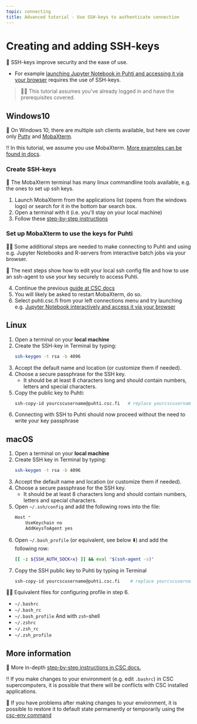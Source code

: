 ```yaml
---
topic: connecting
title: Advanced tutorial - Use SSH-keys to authenticate connection
---
```


# Creating and adding SSH-keys

💬 SSH-keys improve security and the ease of use.
- For example [launching Jupyter Notebook in Puhti and accessing it via your browser](https://docs.csc.fi/computing/running/interactive-usage/#example-running-a-jupyter-notebook-server-via-sinteractive) requires the use of SSH-keys.

> ☝🏻 This tutorial assumes you've already logged in and have the prerequisites covered.

## Windows10

💬 On Windows 10, there are multiple ssh clients available, but here we cover only [Putty](https://www.chiark.greenend.org.uk/~sgtatham/putty/latest.html) and [MobaXterm](https://mobaxterm.mobatek.net/download.html).

‼️ In this tutorial, we assume you use MobaXterm. [More examples can be found in docs](https://docs.csc.fi/computing/connecting/).

### Create SSH-keys

💬 The MobaXterm terminal has many linux commandline tools available, e.g. the ones to set up ssh keys.

1. Launch MobaXterm from the applications list (opens from the windows logo) or search for it in the bottom bar search box.
2. Open a terminal with it (i.e. you'll stay on your local machine)
3. Follow these [step-by-step instructions](https://docs.csc.fi/computing/connecting/#setting-up-ssh-keys)

### Set up MobaXterm to use the keys for Puhti

☝🏻 Some additional steps are needed to make connecting to Puhti and using e.g. Jupyter Notebooks and R-servers from interactive batch jobs via your browser. 

💬 The next steps show how to edit your local ssh config file and how to use an ssh-agent to use your key securely to access Puhti.

4. Continue the previous [guide at CSC docs](https://docs.csc.fi/computing/connecting/#using-ssh-keys-with-mobaxterm)
5. You will likely be asked to restart MobaXterm, do so.
6. Select puhti.csc.fi from your left connections menu and try launching e.g. 
[Jupyter Notebook interactively and access it via your browser](https://docs.csc.fi/computing/running/interactive-usage/#example-running-a-jupyter-notebook-server-via-sinteractive)

## Linux

1. Open a terminal on your **local machine**
2. Create the SSH-key in Terminal by typing:
    ```bash
    ssh-keygen -t rsa -b 4096
    ```
3. Accept the default name and location (or customize them if needed).
4. Choose a secure passphrase for the SSH key. 
    - It should be at least 8 characters long and should contain numbers, letters and special characters.
5. Copy the public key to Puhti:
    ```bash
    ssh-copy-id yourcscusername@puhti.csc.fi   # replace yourcscusername
    ```
6. Connecting with SSH to Puhti should now proceed without the need to write your key passphrase

## macOS

1. Open a terminal on your **local machine**
2. Create SSH key in Terminal by typing: 
    ```bash
    ssh-keygen -t rsa -b 4096
    ```
3. Accept the default name and location (or customize them if needed).
4. Choose a secure passphrase for the SSH key. 
    - It should be at least 8 characters long and should contain numbers, letters and special characters.
5. Open `~/.ssh/config` and add the following rows into the file:
    ```bash
    Host *
        UseKeychain no
        AddKeysToAgent yes
    ```
6. Open `~/.bash_profile` (or equivalent, see below ⬇️) and add the following row:
    ```bash
    [[ -z ${SSH_AUTH_SOCK+x} ]] && eval "$(ssh-agent -s)"
    ```
7. Copy the SSH public key to Puhti by typing in Terminal
    ```bash
    ssh-copy-id yourcscusername@puhti.csc.fi    # replace yourcscusername
    ```

☝🏻 Equivalent files for configuring profile in step 6.
- `~/.bashrc`
- `~/.bash_rc`
- `~/.bash_profile`
And with `zsh`-shell
- `~/.zshrc`
- `~/.zsh_rc`
- `~/.zsh_profile`


## More information

💭 More in-depth [step-by-step instructions in CSC docs.](https://docs.csc.fi/computing/connecting/#setting-up-ssh-keys)

‼️ If you make changes to your environment (e.g. edit `.bashrc`) in CSC supercomputers, it is possible that there will be conflicts with CSC installed applications. 

💭 If you have problems after making changes to your environment, it is possible to restore it to default state permanently or temporarily using the [csc-env command](https://docs.csc.fi/support/tutorials/using_csc_env/)
